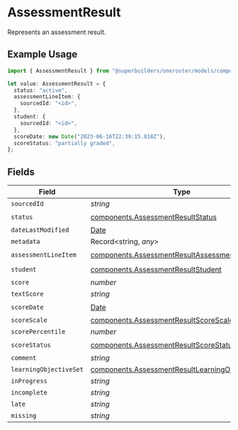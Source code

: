 # AssessmentResult

Represents an assessment result.

## Example Usage

```typescript
import { AssessmentResult } from "@superbuilders/oneroster/models/components";

let value: AssessmentResult = {
  status: "active",
  assessmentLineItem: {
    sourcedId: "<id>",
  },
  student: {
    sourcedId: "<id>",
  },
  scoreDate: new Date("2023-06-16T22:39:15.818Z"),
  scoreStatus: "partially graded",
};
```

## Fields

| Field                                                                                                                | Type                                                                                                                 | Required                                                                                                             | Description                                                                                                          |
| -------------------------------------------------------------------------------------------------------------------- | -------------------------------------------------------------------------------------------------------------------- | -------------------------------------------------------------------------------------------------------------------- | -------------------------------------------------------------------------------------------------------------------- |
| `sourcedId`                                                                                                          | *string*                                                                                                             | :heavy_minus_sign:                                                                                                   | N/A                                                                                                                  |
| `status`                                                                                                             | [components.AssessmentResultStatus](../../models/components/assessmentresultstatus.md)                               | :heavy_check_mark:                                                                                                   | N/A                                                                                                                  |
| `dateLastModified`                                                                                                   | [Date](https://developer.mozilla.org/en-US/docs/Web/JavaScript/Reference/Global_Objects/Date)                        | :heavy_minus_sign:                                                                                                   | N/A                                                                                                                  |
| `metadata`                                                                                                           | Record<string, *any*>                                                                                                | :heavy_minus_sign:                                                                                                   | N/A                                                                                                                  |
| `assessmentLineItem`                                                                                                 | [components.AssessmentResultAssessmentLineItem](../../models/components/assessmentresultassessmentlineitem.md)       | :heavy_check_mark:                                                                                                   | N/A                                                                                                                  |
| `student`                                                                                                            | [components.AssessmentResultStudent](../../models/components/assessmentresultstudent.md)                             | :heavy_check_mark:                                                                                                   | N/A                                                                                                                  |
| `score`                                                                                                              | *number*                                                                                                             | :heavy_minus_sign:                                                                                                   | N/A                                                                                                                  |
| `textScore`                                                                                                          | *string*                                                                                                             | :heavy_minus_sign:                                                                                                   | N/A                                                                                                                  |
| `scoreDate`                                                                                                          | [Date](https://developer.mozilla.org/en-US/docs/Web/JavaScript/Reference/Global_Objects/Date)                        | :heavy_check_mark:                                                                                                   | N/A                                                                                                                  |
| `scoreScale`                                                                                                         | [components.AssessmentResultScoreScale](../../models/components/assessmentresultscorescale.md)                       | :heavy_minus_sign:                                                                                                   | N/A                                                                                                                  |
| `scorePercentile`                                                                                                    | *number*                                                                                                             | :heavy_minus_sign:                                                                                                   | N/A                                                                                                                  |
| `scoreStatus`                                                                                                        | [components.AssessmentResultScoreStatus](../../models/components/assessmentresultscorestatus.md)                     | :heavy_check_mark:                                                                                                   | N/A                                                                                                                  |
| `comment`                                                                                                            | *string*                                                                                                             | :heavy_minus_sign:                                                                                                   | N/A                                                                                                                  |
| `learningObjectiveSet`                                                                                               | [components.AssessmentResultLearningObjectiveSet](../../models/components/assessmentresultlearningobjectiveset.md)[] | :heavy_minus_sign:                                                                                                   | N/A                                                                                                                  |
| `inProgress`                                                                                                         | *string*                                                                                                             | :heavy_minus_sign:                                                                                                   | N/A                                                                                                                  |
| `incomplete`                                                                                                         | *string*                                                                                                             | :heavy_minus_sign:                                                                                                   | N/A                                                                                                                  |
| `late`                                                                                                               | *string*                                                                                                             | :heavy_minus_sign:                                                                                                   | N/A                                                                                                                  |
| `missing`                                                                                                            | *string*                                                                                                             | :heavy_minus_sign:                                                                                                   | N/A                                                                                                                  |